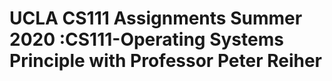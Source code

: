# UCLA CS111 Assignments Summer 2020 :CS111-Operating Systems Principle with Professor Peter Reiher 
